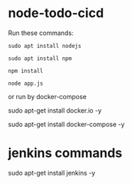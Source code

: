 # node-todo-cicd

Run these commands:


`sudo apt install nodejs`


`sudo apt install npm`


`npm install`

`node app.js`

or run by docker-compose 

sudo apt-get install docker.io -y

sudo apt-get install docker-compose -y

# jenkins commands

sudo apt-get install jenkins -y

